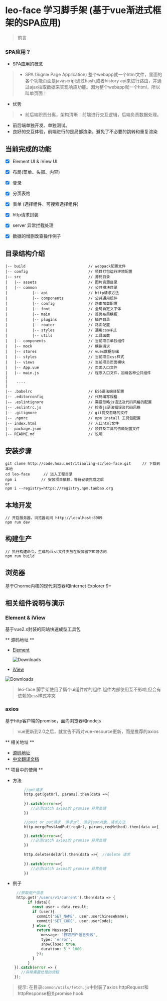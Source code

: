 # leo-face 学习脚手架 (基于vue渐进式框架的SPA应用)

> 前言

### SPA应用？

- SPA应用的概念
> - SPA (Signle Page Application) 整个webapp就一个html文件，里面的各个功能页面是javascript通过hash,或者history api来进行路由，并通过ajax拉取数据来实现响应功能。因为整个webapp就一个html，所以叫单页面！

- 优势
> - 前后端职责分离，架构清晰：前端进行交互逻辑，后端负责数据处理。
  - 前后端单独开发、单独测试。
  - 良好的交互体验，前端进行的是局部渲染。避免了不必要的跳转和重复渲染

## 当前完成的功能 ##
- [x] Element UI & iView UI
- [x] 布局(菜单、头部、内容)
- [x] 登录
- [x] 分页表格
- [x] 表单 (选择组件、可搜索选择组件)
- [x] http请求封装
- [x] server 异常拦截处理
- [x] 数据的增删改查操作例子


## 目录结构介绍 ##

	|-- build                            // webpack配置文件
	|-- config                           // 项目打包运行环境配置
	|-- src                              // 源码目录
	|   |-- assets                       // 图片资源目录
	|   |-- common                       // 公共模块目录
	|           |-- api                  // http请求方法
	|           |-- components           // 公共通用组件
	|           |-- config               // 路由加载配置
	|           |-- font                 // 全局自定义字体
	|           |-- main                 // 首页布局模板
	|           |-- plugins              // 插件目录
	|           |-- router               // 路由配置
	|           |-- styles               // 通用css样式
	|           |-- utils                // 工具函数
	|   |-- components                   // 当前项目单独组件
	|   |-- mock                         // 模拟请求
	|   |-- stores                       // vuex数据存储
	|   |-- styles                       // 当前项目css样式 
	|   |-- views                        // 当前项目页面模块  
	|   |-- App.vue                      // 页面入口文件
	|   |-- main.js                      // 程序入口文件，加载各种公共组件
	|    
	|    ....
	|   
	|-- .babelrc                         // ES6语法编译配置
	|-- .editorconfig                    // 代码编写规格
	|-- .eslintignore                    // 需要忽略js语法及代码风格的配置
	|-- .eslintrc.js                     // 检查js语法错误及代码风格
	|-- .gitignore                       // git提交忽略的文件
	|-- .npmrc                           // npm install 工具包配置
	|-- index.html                       // 入口html文件
	|-- package.json                     // 项目及工具的依赖配置文件
	|-- README.md                        // 说明





## 安装步骤 ##

	git clone http://code.hoau.net/itiaoling-sc/leo-face.git     // 下载到本地
	cd leo-face      // 进入工程目录
	npm i           // 安装项目依赖，等待安装完成之后
	or      
	npm i --registry=https://registry.npm.taobao.org

## 本地开发 ##

	// 开启服务器，浏览器访问 http://localhost:8089
	npm run dev

## 构建生产 ##

	// 执行构建命令，生成的dist文件夹放在服务器下即可访问
	npm run build

## 浏览器 ##
基于Chorme内核的现代浏览器和Internet Explorer 9+

## 相关组件说明与演示 ##
### Element & iView ###
基于vue2.x封装的网站快速成型工具包
	
** 源码地址 **
- [Element](https://github.com/ElemeFE/element) <p><img src="http://img.shields.io/npm/dm/element-ui.svg" alt="Downloads"></p>
- [iView](https://github.com/iview/iview/) 
<p><img src="http://img.shields.io/npm/dm/iview.svg" alt="Downloads"><p>

> leo-face 脚手架使用了俩个ui组件库的组件.组件内部使用互不影响,但会有依赖的css样式冲突

### axios ###
基于http客户端的promise，面向浏览器和nodejs
> vue更新到2.0之后，就宣告不再对vue-resource更新，而是推荐的axios

** 相关地址 **
- [源码地址](https://github.com/mzabriskie/axios)
- [中文翻译文档](https://segmentfault.com/a/1190000008470355)

** 项目中的使用 **
- 方法
  ```php
       //get请求
       http.get(getUrl, params).then(data =>{
 	
       }).catch(error=>{
          //必须catch axios的 promise 异常处理
       })

       //post or put请求  请求url、请求json对象、请求方法
       http.mergePostAndPut(reqUrl, params,reqMethod).then(data =>{ 

       }).catch(error=>{
          //必须catch axios的 promise 异常处理
       })
       
       http.delete(delUrl).then(data =>{  //delete 请求
 	
       }).catch(error=>{
          //必须catch axios的 promise 异常处理
       })

  ```
  
- 例子
```php
     //获取用户信息
     http.get('/users/v1/current').then(data => { 
          if (data){
            const user = data.result;
            if (user){
              commit('SET_NAME', user.userChineseName);  
              commit('SET_CODE', user.userCode);
            } else {
              return Message({
                message: '获取用户信息失败',
                type: 'error',
                showClose: true,
                duration: 5 * 1000
              });
            }
          }
    }).catch(error => {
       //异常需要处理的流程
    });
```

> 提示: 在目录`common/utils/fetch.js`中封装了axios httpRequest和httpResponse相关promise hook


